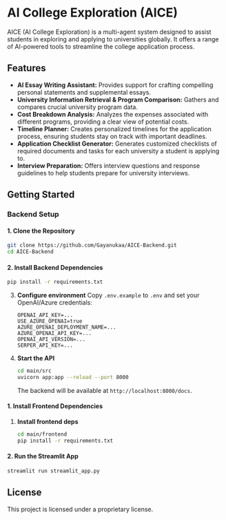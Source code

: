 # AI College Exploration (AICE)

AICE (AI College Exploration) is a multi-agent system designed to assist students in exploring and applying to universities globally. It offers a range of AI-powered tools to streamline the college application process.

## Features

*   **AI Essay Writing Assistant:** Provides support for crafting compelling personal statements and supplemental essays.
*   **University Information Retrieval & Program Comparison:** Gathers and compares crucial university program data.
*   **Cost Breakdown Analysis:** Analyzes the expenses associated with different programs, providing a clear view of potential costs.
*   **Timeline Planner:** Creates personalized timelines for the application process, ensuring students stay on track with important deadlines.
*   **Application Checklist Generator:** Generates customized checklists of required documents and tasks for each university a student is applying to.
*   **Interview Preparation:** Offers interview questions and response guidelines to help students prepare for university interviews.

## Getting Started

### Backend Setup

#### 1. Clone the Repository

   ```bash
   git clone https://github.com/Gayanukaa/AICE-Backend.git
   cd AICE-Backend
   ```

#### 2. Install Backend Dependencies

   ```bash
   pip install -r requirements.txt
   ```

3. **Configure environment**
   Copy `.env.example` to `.env` and set your OpenAI/Azure credentials:

   ```text
   OPENAI_API_KEY=...
   USE_AZURE_OPENAI=true
   AZURE_OPENAI_DEPLOYMENT_NAME=...
   AZURE_OPENAI_API_KEY=...
   OPENAI_API_VERSION=...
   SERPER_API_KEY=...
   ```

4. **Start the API**

   ```bash
   cd main/src
   uvicorn app:app --reload --port 8000
   ```

   The backend will be available at `http://localhost:8000/docs`.

#### 1. Install Frontend Dependencies

1. **Install frontend deps**

   ```bash
   cd main/frontend
   pip install -r requirements.txt
   ```

#### 2. Run the Streamlit App

   ```bash
   streamlit run streamlit_app.py
   ```

## License

This project is licensed under a proprietary license.
